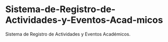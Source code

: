 # Sistema-de-Registro-de-Actividades-y-Eventos-Acad-micos
Sistema de Registro de Actividades y Eventos Académicos.
